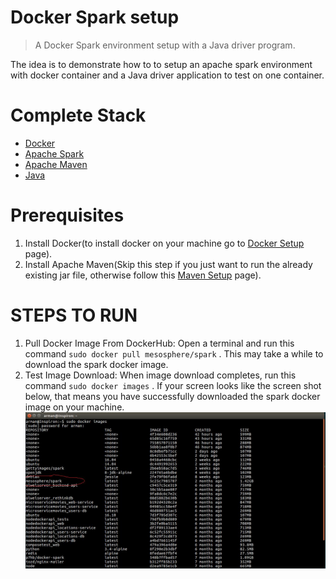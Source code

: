 # Docker Spark setup

> A Docker Spark environment setup with a Java driver program.

The idea is to demonstrate how to to setup an apache spark environment with docker container and a Java driver application to test on one container.


# Complete Stack #

* [Docker](https://www.docker.com)
* [Apache Spark](https://spark.apache.org)
* [Apache Maven](https://maven.apache.org)
* [Java](http://www.oracle.com/technetwork/java/index.html)

# Prerequisites #
1. Install Docker(to install docker on your machine go to [Docker Setup](https://www.digitalocean.com/community/tutorials/how-to-install-and-use-docker-on-ubuntu-16-04) page).
2. Install Apache Maven(Skip this step if you just want to run the already existing jar file, otherwise follow this [Maven Setup](https://maven.apache.org/install.html) page).

STEPS TO RUN
========
1. Pull Docker Image From DockerHub: Open a terminal and run this command `sudo docker pull mesosphere/spark` .
This may take a while to download the spark docker image.
2. Test Image Download: When image download completes, run this command `sudo docker images` .
If your screen looks like the screen shot below, that means you have successfully downloaded the spark docker image on your machine.
![Docker Images](/screenshots/sp1.jpg)
